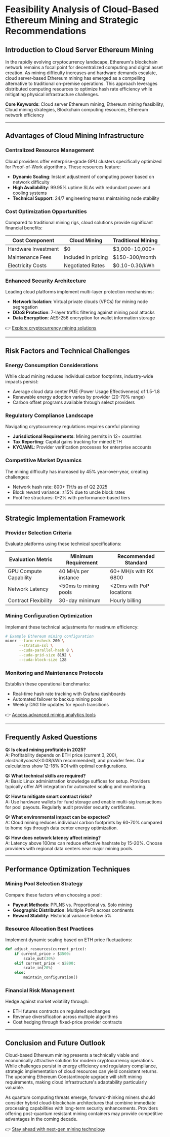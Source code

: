 # Feasibility Analysis of Cloud-Based Ethereum Mining and Strategic Recommendations

## Introduction to Cloud Server Ethereum Mining

In the rapidly evolving cryptocurrency landscape, Ethereum's blockchain network remains a focal point for decentralized computing and digital asset creation. As mining difficulty increases and hardware demands escalate, cloud server-based Ethereum mining has emerged as a compelling alternative to traditional on-premise operations. This approach leverages distributed computing resources to optimize hash rate efficiency while mitigating physical infrastructure challenges.

**Core Keywords**: Cloud server Ethereum mining, Ethereum mining feasibility, Cloud mining strategies, Blockchain computing resources, Ethereum network efficiency

---

## Advantages of Cloud Mining Infrastructure

### Centralized Resource Management

Cloud providers offer enterprise-grade GPU clusters specifically optimized for Proof-of-Work algorithms. These resources feature:

- **Dynamic Scaling**: Instant adjustment of computing power based on network difficulty
- **High Availability**: 99.95% uptime SLAs with redundant power and cooling systems
- **Technical Support**: 24/7 engineering teams maintaining node stability

### Cost Optimization Opportunities

Compared to traditional mining rigs, cloud solutions provide significant financial benefits:

| Cost Component        | Cloud Mining       | Traditional Mining  |
|-----------------------|--------------------|---------------------|
| Hardware Investment   | $0                 | $3,000-10,000+      |
| Maintenance Fees      | Included in pricing| $150-300/month      |
| Electricity Costs     | Negotiated Rates   | $0.10-0.30/kWh      |

### Enhanced Security Architecture

Leading cloud platforms implement multi-layer protection mechanisms:
- **Network Isolation**: Virtual private clouds (VPCs) for mining node segregation
- **DDoS Protection**: 7-layer traffic filtering against mining pool attacks
- **Data Encryption**: AES-256 encryption for wallet information storage

👉 [Explore cryptocurrency mining solutions](https://bit.ly/okx-bonus)

---

## Risk Factors and Technical Challenges

### Energy Consumption Considerations

While cloud mining reduces individual carbon footprints, industry-wide impacts persist:
- Average cloud data center PUE (Power Usage Effectiveness) of 1.5-1.8
- Renewable energy adoption varies by provider (20-70% range)
- Carbon offset programs available through select providers

### Regulatory Compliance Landscape

Navigating cryptocurrency regulations requires careful planning:
- **Jurisdictional Requirements**: Mining permits in 12+ countries
- **Tax Reporting**: Capital gains tracking for mined ETH
- **KYC/AML**: Provider verification processes for enterprise accounts

### Competitive Market Dynamics

The mining difficulty has increased by 45% year-over-year, creating challenges:
- Network hash rate: 800+ TH/s as of Q2 2025
- Block reward variance: ±15% due to uncle block rates
- Pool fee structures: 0-2% with performance-based tiers

---

## Strategic Implementation Framework

### Provider Selection Criteria

Evaluate platforms using these technical specifications:

| Evaluation Metric         | Minimum Requirement | Recommended Standard |
|---------------------------|---------------------|----------------------|
| GPU Compute Capability    | 40 MH/s per instance  | 60+ MH/s with RX 6800 |
| Network Latency           | <50ms to mining pools | <20ms with PoP locations |
| Contract Flexibility      | 30-day minimum        | Hourly billing       |

### Mining Configuration Optimization

Implement these technical adjustments for maximum efficiency:
```bash
# Example Ethereum mining configuration
miner --farm-recheck 200 \
      --stratum-ssl \
      --cuda-parallel-hash 8 \
      --cuda-grid-size 8192 \
      --cuda-block-size 128
```

### Monitoring and Maintenance Protocols

Establish these operational benchmarks:
- Real-time hash rate tracking with Grafana dashboards
- Automated failover to backup mining pools
- Weekly DAG file updates for epoch transitions

👉 [Access advanced mining analytics tools](https://bit.ly/okx-bonus)

---

## Frequently Asked Questions

**Q: Is cloud mining profitable in 2025?**  
A: Profitability depends on ETH price (current $3,200), electricity costs (<$0.08/kWh recommended), and provider fees. Our calculations show 12-18% ROI with optimal configurations.

**Q: What technical skills are required?**  
A: Basic Linux administration knowledge suffices for setup. Providers typically offer API integration for automated scaling and monitoring.

**Q: How to mitigate smart contract risks?**  
A: Use hardware wallets for fund storage and enable multi-sig transactions for pool payouts. Regularly audit provider security certificates.

**Q: What environmental impact can be expected?**  
A: Cloud mining reduces individual carbon footprints by 60-70% compared to home rigs through data center energy optimization.

**Q: How does network latency affect mining?**  
A: Latency above 100ms can reduce effective hashrate by 15-20%. Choose providers with regional data centers near major mining pools.

---

## Performance Optimization Techniques

### Mining Pool Selection Strategy

Compare these factors when choosing a pool:
- **Payout Methods**: PPLNS vs. Proportional vs. Solo mining
- **Geographic Distribution**: Multiple PoPs across continents
- **Reward Stability**: Historical variance below 5%

### Resource Allocation Best Practices

Implement dynamic scaling based on ETH price fluctuations:
```python
def adjust_resources(current_price):
    if current_price > $3500:
        scale_out(30%)
    elif current_price < $2800:
        scale_in(20%)
    else:
        maintain_configuration()
```

### Financial Risk Management

Hedge against market volatility through:
- ETH futures contracts on regulated exchanges
- Revenue diversification across multiple algorithms
- Cost hedging through fixed-price provider contracts

---

## Conclusion and Future Outlook

Cloud-based Ethereum mining presents a technically viable and economically attractive solution for modern cryptocurrency operations. While challenges persist in energy efficiency and regulatory compliance, strategic implementation of cloud resources can yield consistent returns. The upcoming Ethereum Constantinople upgrade will shift mining requirements, making cloud infrastructure's adaptability particularly valuable.

As quantum computing threats emerge, forward-thinking miners should consider hybrid cloud-blockchain architectures that combine immediate processing capabilities with long-term security enhancements. Providers offering post-quantum resistant mining containers may provide competitive advantages in the coming decade.

👉 [Stay ahead with next-gen mining technology](https://bit.ly/okx-bonus)